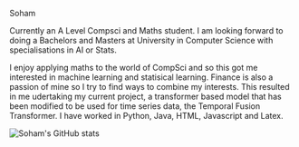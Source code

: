 Soham

Currently an A Level Compsci and Maths student. I am looking forward to doing a Bachelors and Masters at University in Computer Science with specialisations in AI or Stats.

I enjoy applying maths to the world of CompSci and so this got me interested in machine learning and statisical learning. Finance is also a passion of mine so I try to find ways to combine my interests. This resulted in me udertaking my current project, a transformer based model that has been modified to be used for time series data, the Temporal Fusion Transformer.
I have worked in Python, Java, HTML, Javascript and Latex. 

![Soham's GitHub stats](https://github-readme-stats.vercel.app/api?username=Soham-Deshpande&theme=algolia&show_icons=true)


